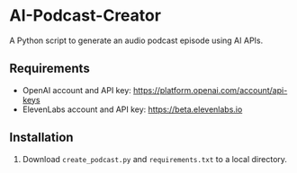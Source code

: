 # AI-Podcast-Creator
A Python script to generate an audio podcast episode using AI APIs.

## Requirements
* OpenAI account and API key: https://platform.openai.com/account/api-keys
* ElevenLabs account and API key: https://beta.elevenlabs.io

## Installation
1. Download `create_podcast.py` and `requirements.txt` to a local directory.

